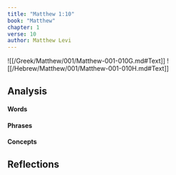```yaml
---
title: "Matthew 1:10"
book: "Matthew"
chapter: 1
verse: 10
author: Matthew Levi
---
```

![[/Greek/Matthew/001/Matthew-001-010G.md#Text]]
![[/Hebrew/Matthew/001/Matthew-001-010H.md#Text]]

## Analysis

#### Words

#### Phrases

#### Concepts

## Reflections
